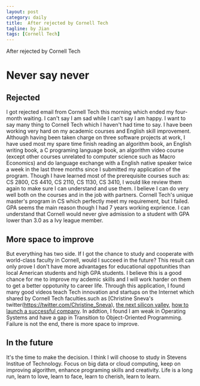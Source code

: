 ```yaml
---
layout: post
category: daily
title:  After rejected by Cornell Tech
tagline: by Jian
tags: [Cornell Tech]
---
```

   After rejected by Cornell Tech

<!--more-->

# Never say never

## Rejected
   I got rejected email from Cornell Tech this morning which ended my four-month waiting. I can't say I am sad while I can't say I am happy. I want to say many thing to Cornell Tech which I haven't had time to say. I have been working very hard on my academic courses and English skill improvement. Although having been taken charge on three software projects at work, I have used most my spare time finish reading an algorithm book, an English writing book, a C programing language book, an algorithm video course (except other courses unrelated to computer science such as Macro Economics) and do language exchange with a English native speaker twice a week in the last three months since I submitted my application of the program. Though I have learned most of the prerequisite courses such as: CS 2800, CS 4410, CS 2110, CS 1130, CS 3410, I would like review them again to make sure I can understand and use them. I believe I can do very well both on the courses and in the job with partners.
   Cornell Tech's unique master's program in CS which perfectly meet my requirement, but I failed. GPA seems the main reason though I had 7 years working exprience. I can understand that Cornell would never give admission to a student with GPA lower than 3.0 as a Ivy league member. 
    
## More space to improve 
   But everything has two side. If I got the chance to study and cooperate with world-class faculty in Cornell, would I succeed in the future? This result can only prove I don't have more advantages for educational oppotunities than local American students and high GPA students. I believe this is a good chance for me to improve my acdemic skills and I will work harder on them to get a better oppotunity to career life. Through this application, I found many good videos teach Tech innovation and startups on the Internet which shared by Cornell Tech faculties.such as [Christine Sneva's twitter(https://twitter.com/Christine_Sneva), [the next silicon valley](http://www.usnews.com/news/college-of-tomorrow/articles/2015/04/01/the-next-silicon-valley), [how to launch a successful company](http://tech.cornell.edu/news/4-lessons-from-david-tisch-on-how-to-launch-a-successful-company). In addtion, I found I am weak in Operating Systems and have a gap in Transition to Object-Oriented Programming. Failure is not the end, there is more space to improve.  
    
## In the future
   It's the time to make the decision. I think I will choose to study in Stevens Institue of Technology. Focus on big data or  cloud computing, keep on improving algorithm, enhance programing skills and creativity. Life is a long run, learn to love, learn to face, learn to cherish, learn to learn.
